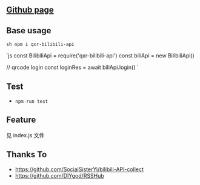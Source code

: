 ## [Github page](https://github.com/Bilibili-Reverse-Labs/bilibili-api)

## Base usage

`sh
npm i qxr-bilibili-api
`

`js
const BilibiliApi = require('qxr-bilibili-api')
const biliApi = new BilibiliApi()

// qrcode login
const loginRes = await biliApi.login()
`

## Test

- `npm run test`

## Feature

见 index.js 文件

## Thanks To

- https://github.com/SocialSisterYi/bilibili-API-collect
- https://github.com/DIYgod/RSSHub